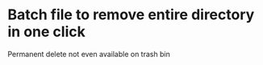 # Batch file to remove entire directory in one click
Permanent delete not even available on trash bin
